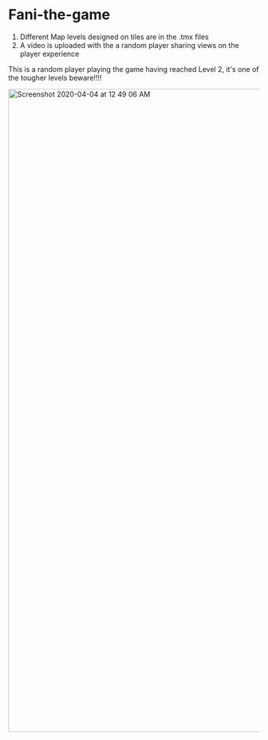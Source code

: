 # Fani-the-game

1. Different Map levels designed on tiles are in the .tmx files
2. A video is uploaded with the a random player sharing views on the player experience

This is a random player playing the game having reached Level 2, it's one of the tougher levels beware!!!!

<img width="1289" alt="Screenshot 2020-04-04 at 12 49 06 AM" src="https://user-images.githubusercontent.com/34479116/78397512-fc231a00-760e-11ea-98e9-5605eb6704e6.png">
